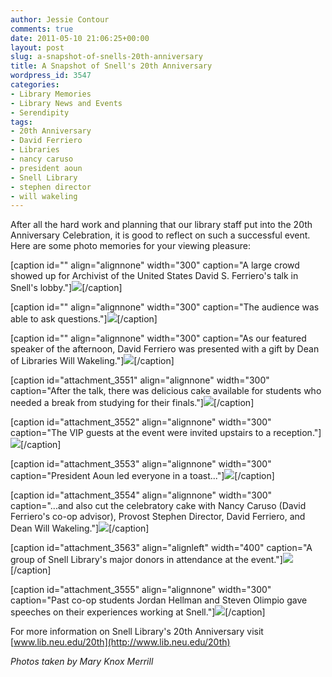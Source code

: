 ```yaml
---
author: Jessie Contour
comments: true
date: 2011-05-10 21:06:25+00:00
layout: post
slug: a-snapshot-of-snells-20th-anniversary
title: A Snapshot of Snell's 20th Anniversary
wordpress_id: 3547
categories:
- Library Memories
- Library News and Events
- Serendipity
tags:
- 20th Anniversary
- David Ferriero
- Libraries
- nancy caruso
- president aoun
- Snell Library
- stephen director
- will wakeling
---
```


After all the hard work and planning that our library staff put into the 20th Anniversary Celebration, it is good to reflect on such a successful event. Here are some photo memories for your viewing pleasure:

[caption id="" align="alignnone" width="300" caption="A large crowd showed up for Archivist of the United States David S. Ferriero's talk in Snell's lobby."][![](http://www.lib.neu.edu/snippets/wp-content/uploads/2011/05/Snell20thAnniversary_024-300x199.jpg)](http://www.lib.neu.edu/snippets/wp-content/uploads/2011/05/Snell20thAnniversary_024.jpg)[/caption]

[caption id="" align="alignnone" width="300" caption="The audience was able to ask questions."][![](http://www.lib.neu.edu/snippets/wp-content/uploads/2011/05/Snell20thAnniversary_036-300x199.jpg)](http://www.lib.neu.edu/snippets/wp-content/uploads/2011/05/Snell20thAnniversary_036.jpg)[/caption]

[ ](http://www.lib.neu.edu/snippets/wp-content/uploads/2011/05/Snell20thAnniversary_024.jpg)
[ ](http://www.lib.neu.edu/snippets/wp-content/uploads/2011/05/Snell20thAnniversary_036.jpg)


[caption id="" align="alignnone" width="300" caption="As our featured speaker of the afternoon, David Ferriero was presented with a gift by Dean of Libraries Will Wakeling."][![](http://www.lib.neu.edu/snippets/wp-content/uploads/2011/05/Snell20thAnniversary_082-300x199.jpg)](http://www.lib.neu.edu/snippets/wp-content/uploads/2011/05/Snell20thAnniversary_082.jpg)[/caption]

[caption id="attachment_3551" align="alignnone" width="300" caption="After the talk, there was delicious cake available for students who needed a break from studying for their finals."][![](http://www.lib.neu.edu/snippets/wp-content/uploads/2011/05/Snell20thAnniversary_234-300x199.jpg)](http://www.lib.neu.edu/snippets/wp-content/uploads/2011/05/Snell20thAnniversary_234.jpg)[/caption]

[caption id="attachment_3552" align="alignnone" width="300" caption="The VIP guests at the event were invited upstairs to a reception."][![](http://www.lib.neu.edu/snippets/wp-content/uploads/2011/05/Snell20thAnniversary_261-300x199.jpg)](http://www.lib.neu.edu/snippets/wp-content/uploads/2011/05/Snell20thAnniversary_261.jpg)[/caption]

[caption id="attachment_3553" align="alignnone" width="300" caption="President Aoun led everyone in a toast..."][![](http://www.lib.neu.edu/snippets/wp-content/uploads/2011/05/Snell20thAnniversary_322-300x199.jpg)](http://www.lib.neu.edu/snippets/wp-content/uploads/2011/05/Snell20thAnniversary_322.jpg)[/caption]

[caption id="attachment_3554" align="alignnone" width="300" caption="...and also cut the celebratory cake with Nancy Caruso (David Ferriero's co-op advisor), Provost Stephen Director, David Ferriero, and Dean Will Wakeling."][![](http://www.lib.neu.edu/snippets/wp-content/uploads/2011/05/Snell20thAnniversary_338-300x199.jpg)](http://www.lib.neu.edu/snippets/wp-content/uploads/2011/05/Snell20thAnniversary_338.jpg)[/caption]

[caption id="attachment_3563" align="alignleft" width="400" caption="A group of Snell Library's major donors in attendance at the event."][![](http://www.lib.neu.edu/snippets/wp-content/uploads/2011/05/Snell20thAnniversary_368.jpg)](http://www.lib.neu.edu/snippets/wp-content/uploads/2011/05/Snell20thAnniversary_368.jpg)[/caption]

[caption id="attachment_3555" align="alignnone" width="300" caption="Past co-op students Jordan Hellman and Steven Olimpio gave speeches on their experiences working at Snell."][![](http://www.lib.neu.edu/snippets/wp-content/uploads/2011/05/Snell20thAnniversary_371-300x199.jpg)](http://www.lib.neu.edu/snippets/wp-content/uploads/2011/05/Snell20thAnniversary_371.jpg)[/caption]

For more information on Snell Library's 20th Anniversary visit [www.lib.neu.edu/20th](http://www.lib.neu.edu/20th)

_Photos taken by Mary Knox Merrill_
